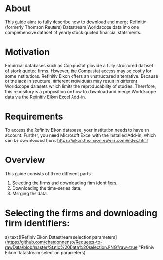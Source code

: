 # About
This guide aims to fully describe how to download and merge Refinitiv (formerly Thomson Reuters) Datastream Worldscope data into one comprehensive dataset of yearly stock quoted financial statements. 

# Motivation
Empirical databases such as Compustat provide a fully structured dataset of stock quoted firms. However, the Compustat access may be costly for some institutions. Refinitiv Eikon offers an unstructured alternative. Because of the lack in structure, different individuals may result in different Worldscope datasets which limits the reproducability of studies. Therefore, this repository is a proposition on how to download and merge Worldscope data via the Refinitiv Eikon Excel Add-in. 

# Requirements
To access the Refinitv Eikon database, your institution needs to have an account. Further, you need Microsoft Excel with the installed Add-in, which can be downloaded here: https://eikon.thomsonreuters.com/index.html 

# Overview
This guide consists of three different parts: 
1. Selecting the firms and downloading firm identifiers. 
2. Downloading the time-series data.
3. Merging the data. 

# Selecting the firms and downloading firm identifiers:
a) 
text
![Refiniv Eikon Datastream selection parameters](https://github.com/chardonnensp/Requests-to-rawData/blob/master/Static%20Data%20selection.PNG?raw=true "Refiniv Eikon Datastream selection parameters)
